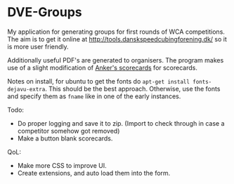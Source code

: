 # DVE-Groups

My application for generating groups for first rounds of WCA competitions. The aim is to get it online at http://tools.danskspeedcubingforening.dk/ so it is more user friendly.

Additionally useful PDF's are generated to organisers. The program makes use of a slight modification of [Anker's scorecards](https://github.com/Daniel-Anker-Hermansen/WCA_tools_lib/tree/main/wca_scorecards_lib) for scorecards.

Notes on install, for ubuntu to get the fonts do `apt-get install fonts-dejavu-extra`. This should be the best approach. Otherwise, use the fonts and specify them as `fname` like in one of the early instances.

Todo:

* Do proper logging and save it to zip. (Import to check through in case a competitor somehow got removed)
* Make a button blank scorecards.

QoL:

* Make more CSS to improve UI.
* Create extensions, and auto load them into the form.